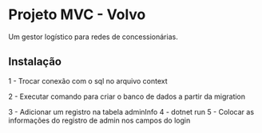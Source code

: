 <h1>Projeto MVC - Volvo</h1>
<p>Um gestor logístico para redes de concessionárias.</p>

<h2>Instalação</h2>
<p>1 - Trocar conexão com o sql no arquivo context</p>

<p>2 - Executar comando para criar o banco de dados a partir da migration</p>
<p></p>
<p></p>
<p></p>

3 - Adicionar um registro na tabela adminInfo
4 - dotnet run
5 - Colocar as informações do registro de admin nos campos do login
